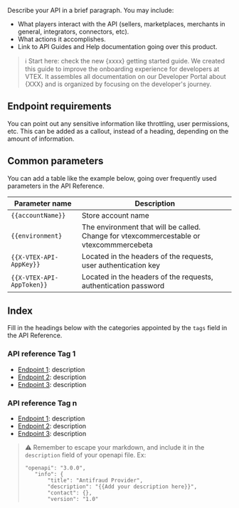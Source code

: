 


Describe your API in a brief paragraph. You may include:

- What players interact with the API (sellers, marketplaces, merchants in general, integrators, connectors, etc).
- What actions it accomplishes.
- Link to API Guides and Help documentation going over this product.

>ℹ️ Start here: check the new {xxxx} getting started guide. We created this guide to improve the onboarding experience for developers at VTEX. It assembles all documentation on our Developer Portal about {XXX} and is organized by focusing on the developer's journey.

## Endpoint requirements
You can point out any sensitive information like throttling, user permissions, etc. This can be added as a callout, instead of a heading, depending on the amount of information.


## Common parameters

You can add a table like the example below, going over frequently used parameters in the API Reference.

| Parameter name              | Description                                                                             |
|---------------------------|-----------------------------------------------------------------------------------------|
| `{{accountName}}`         | Store account name                                                                      |
| `{{environment}`          | The environment that will be called. Change for vtexcommercestable or vtexcommmercebeta |
| `{{X-VTEX-API-AppKey}}`   | Located in the headers of the requests, user authentication key                         |
| `{{X-VTEX-API-AppToken}}` | Located in the headers of the requests, authentication password                         |


## Index

Fill in the headings below with the categories appointed by the `tags` field in the API Reference.

### API reference Tag 1

- [Endpoint 1](link): description
- [Endpoint 2](link): description
- [Endpoint 3](link): description


### API reference Tag n

- [Endpoint 1](link): description
- [Endpoint 2](link): description
- [Endpoint 3](link): description

>⚠️ Remember to escape your markdown, and include it in the `description` field of your openapi file. Ex:
>```
>"openapi": "3.0.0",
>    "info": {
>        "title": "Antifraud Provider",
>        "description": "{{Add your description here}}",
>        "contact": {},
>        "version": "1.0"
>```
